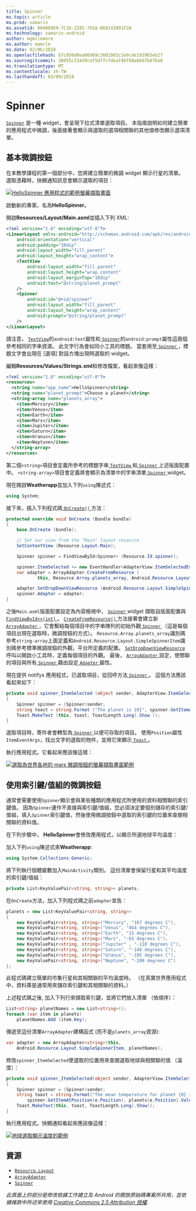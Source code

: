 ```yaml
---
title: Spinner
ms.topic: article
ms.prod: xamarin
ms.assetid: 004089E9-7C1D-2285-765A-B69143091F2A
ms.technology: xamarin-android
author: mgmclemore
ms.author: mamcle
ms.date: 02/06/2018
ms.openlocfilehash: b7c850d0ea06d69c3601081c1e9cde193903eb27
ms.sourcegitcommit: 30055c534d9caf5dffcfdeafd6f08e666fb870a8
ms.translationtype: MT
ms.contentlocale: zh-TW
ms.lasthandoff: 03/09/2018
---
```

# <a name="spinner"></a>Spinner

[`Spinner`](https://developer.xamarin.com/api/type/Android.Widget.Spinner/) 是一種 widget，會呈現下拉式清單選取項目。 本指南說明如何建立簡單的應用程式中微調，後面接著會顯示與選取的選項相關聯的其他值修改顯示選項清單。

## <a name="basic-spinner"></a>基本微調按鈕

在本教學課程的第一個部分中，您將建立簡單的微調 widget 顯示行星的清單。 選取憑藉時，快顯通知訊息會顯示選取的項目：

[![HelloSpinner 應用程式的範例螢幕擷取畫面](spinner-images/01-example-screenshots-sml.png)](spinner-images/01-example-screenshots.png#lightbox)

啟動新的專案，名為**HelloSpinner**。

開啟**Resources/Layout/Main.axml**並插入下列 XML:

```xml
<?xml version="1.0" encoding="utf-8"?>
<LinearLayout xmlns:android="http://schemas.android.com/apk/res/android"
    android:orientation="vertical"
    android:padding="10dip"
    android:layout_width="fill_parent"
    android:layout_height="wrap_content">
    <TextView
        android:layout_width="fill_parent"
        android:layout_height="wrap_content"
        android:layout_marginTop="10dip"
        android:text="@string/planet_prompt"
    />
    <Spinner
        android:id="@+id/spinner"
        android:layout_width="fill_parent"
        android:layout_height="wrap_content"
        android:prompt="@string/planet_prompt"
    />
</LinearLayout>
```

請注意， [ `TextView`](https://developer.xamarin.com/api/type/Android.Widget.TextView/)的`android:text`屬性和[ `Spinner`](https://developer.xamarin.com/api/type/Android.Widget.Spinner/)的`android:prompt`屬性這兩個參考相同的字串資源。 此文字行為會如同小工具的標題。 當套用至[ `Spinner` ](https://developer.xamarin.com/api/type/Android.Widget.Spinner/)，標題文字會出現在 [選項] 對話方塊出現時選取的 widget。

編輯**Resources/Values/Strings.xml**和修改檔案，看起來像這樣：

```xml
<?xml version="1.0" encoding="utf-8"?>
<resources>
  <string name="app_name">HelloSpinner</string>
  <string name="planet_prompt">Choose a planet</string>
  <string-array name="planets_array">
    <item>Mercury</item>
    <item>Venus</item>
    <item>Earth</item>
    <item>Mars</item>
    <item>Jupiter</item>
    <item>Saturn</item>
    <item>Uranus</item>
    <item>Neptune</item>
  </string-array>
</resources>
```

第二個`<string>`項目會定義所參考的標題字串[ `TextView` ](https://developer.xamarin.com/api/type/Android.Widget.TextView/)和[ `Spinner` ](https://developer.xamarin.com/api/type/Android.Widget.Spinner/)上述版面配置中。
`<string-array>`項目會定義將會顯示為清單中的字串清單[ `Spinner` ](https://developer.xamarin.com/api/type/Android.Widget.Spinner/) widget。

現在開啟**Weatherapp**並加入下列`using`陳述式：

```csharp
using System;
```

接下來，插入下列程式碼[ `OnCreate()` ](https://developer.xamarin.com/api/member/Android.App.Activity.OnCreate/(Android.OS.Bundle))方法：

```csharp
protected override void OnCreate (Bundle bundle)
{
    base.OnCreate (bundle);

    // Set our view from the "Main" layout resource
    SetContentView (Resource.Layout.Main);

    Spinner spinner = FindViewById<Spinner> (Resource.Id.spinner);

    spinner.ItemSelected += new EventHandler<AdapterView.ItemSelectedEventArgs> (spinner_ItemSelected);
    var adapter = ArrayAdapter.CreateFromResource (
            this, Resource.Array.planets_array, Android.Resource.Layout.SimpleSpinnerItem);

    adapter.SetDropDownViewResource (Android.Resource.Layout.SimpleSpinnerDropDownItem);
    spinner.Adapter = adapter;
}
```

之後`Main.axml`版面配置設定為內容檢視中， [ `Spinner` ](https://developer.xamarin.com/api/type/Android.Widget.Spinner/) widget 擷取自版面配置與[ `FindViewById<>(int)` ](https://developer.xamarin.com/api/member/Android.App.Activity.FindViewById/p/System.Int32/)。
[ `CreateFromResource()` ](https://developer.xamarin.com/api/member/Android.Widget.ArrayAdapter.CreateFromResource/p/Android.Content.Context/System.Int32/System.Int32/)方法接著會建立新[ `ArrayAdapter` ](https://developer.xamarin.com/api/type/Android.Widget.ArrayAdapter/)，它會繫結每個項目中的字串陣列的初始外觀[ `Spinner` ](https://developer.xamarin.com/api/type/Android.Widget.Spinner/)（這是每個項目出現在選取時，微調按鈕的方式）。 `Resource.Array.planets_array`識別碼參考`string-array`上面定義和`Android.Resource.Layout.SimpleSpinnerItem`識別碼參考標準微調按鈕的外觀，平台所定義的配置。
[`SetDropDownViewResource`](https://developer.xamarin.com/api/member/Android.Widget.ArrayAdapter.SetDropDownViewResource/p/System.Int32/) 呼叫以開啟小工具時，定義每個項目的外觀。 最後， [ `ArrayAdapter` ](https://developer.xamarin.com/api/type/Android.Widget.ArrayAdapter/)設定，使關聯的項目與所有[ `Spinner` ](https://developer.xamarin.com/api/type/Android.Widget.Spinner/)藉由設定[ `Adapter` ](https://developer.xamarin.com/api/type/Android.Widget.ArrayAdapter)屬性。

現在提供 notifys 應用程式，已選取項目，從回呼方法[ `Spinner` ](https://developer.xamarin.com/api/type/Android.Widget.Spinner/)。 這個方法應該看起來如下：

```csharp
private void spinner_ItemSelected (object sender, AdapterView.ItemSelectedEventArgs e)
{
    Spinner spinner = (Spinner)sender;
    string toast = string.Format ("The planet is {0}", spinner.GetItemAtPosition (e.Position));
    Toast.MakeText (this, toast, ToastLength.Long).Show ();
}
```

選取項目時，寄件者會轉型為[ `Spinner` ](https://developer.xamarin.com/api/type/Android.Widget.Spinner/)以便可存取的項目。 使用`Position`屬性`ItemEventArgs`，找出文字的選取的物件，並用它來顯示[ `Toast` ](https://developer.xamarin.com/api/type/Android.Widget.Toast/)。

執行應用程式。它看起來應該像這樣：

[![選取為世界各地的 mars 微調按鈕的螢幕擷取畫面範例](spinner-images/02-basic-example-sml.png)](spinner-images/02-basic-example.png#lightbox)

## <a name="spinner-using-keyvalue-pairs"></a>使用索引鍵/值組的微調按鈕

通常會需要使用`Spinner`顯示會與某些種類的應用程式所使用的資料相關聯的索引鍵值。 因為`Spinner`運作不直接與索引鍵/值組，您必須決定要個別儲存的索引鍵/值組，填入`Spinner`索引鍵值，然後使用微調按鈕中選取的索引鍵的位置來查閱相關聯的資料值。 

在下列步驟中， **HelloSpinner**會修改應用程式，以顯示所選地球平均溫度：

加入下列`using`陳述式來**Weatherapp**:

```csharp
using System.Collections.Generic;
```

將下列執行個體變數加入`MainActivity`類別。
這份清單會保留行星和其平均溫度的索引鍵/值組：

```csharp
private List<KeyValuePair<string, string>> planets;
```

在`OnCreate`方法，加入下列程式碼之前`adapter`宣告：

```csharp
planets = new List<KeyValuePair<string, string>>
{
    new KeyValuePair<string, string>("Mercury", "167 degrees C"),
    new KeyValuePair<string, string>("Venus", "464 degrees C"),
    new KeyValuePair<string, string>("Earth", "15 degrees C"),
    new KeyValuePair<string, string>("Mars", "-65 degrees C"),
    new KeyValuePair<string, string>("Jupiter" , "-110 degrees C"),
    new KeyValuePair<string, string>("Saturn", "-140 degrees C"),
    new KeyValuePair<string, string>("Uranus", "-195 degrees C"),
    new KeyValuePair<string, string>("Neptune", "-200 degrees C")
};
```

此程式碼建立簡單的市集行星和其相關聯的平均溫度時。 （在真實世界應用程式中，資料庫是通常用來儲存索引鍵和其相關聯的資料。）

上述程式碼之後, 加入下列行來擷取索引鍵，並將它們放入清單 （依順序）：

```csharp
List<string> planetNames = new List<string>();
foreach (var item in planets)
    planetNames.Add (item.Key);
```

傳遞至這份清單`ArrayAdapter`建構函式 (而不是`planets_array`資源):

```csharp
var adapter = new ArrayAdapter<string>(this,
    Android.Resource.Layout.SimpleSpinnerItem, planetNames);
```

修改`spinner_ItemSelected`使選取的位置用來查閱選取地球與相關聯的值 （溫度）：

```csharp
private void spinner_ItemSelected(object sender, AdapterView.ItemSelectedEventArgs e)
{
    Spinner spinner = (Spinner)sender;
    string toast = string.Format("The mean temperature for planet {0} is {1}",
        spinner.GetItemAtPosition(e.Position), planets[e.Position].Value);
    Toast.MakeText(this, toast, ToastLength.Long).Show();
}
```

執行應用程式。快顯通知看起來應該像這樣：

[![地球選取顯示溫度的範例](spinner-images/03-keyvalue-example-sml.png)](spinner-images/03-keyvalue-example.png#lightbox)
   
  

## <a name="resources"></a>資源

-   [`Resource.Layout`](https://developer.xamarin.com/api/type/Android.Resource+Layout/) 
-   [`ArrayAdapter`](https://developer.xamarin.com/api/type/Android.Widget.ArrayAdapter/) 
-   [`Spinner`](https://developer.xamarin.com/api/type/Android.Widget.Spinner/) 

*此頁面上的部分是修改依據工作建立及 Android 的開放原始碼專案所共用，並依據條款中所述來使用*
[*Creative Commons 2.5 Attribution 授權*](http://creativecommons.org/licenses/by/2.5/).
